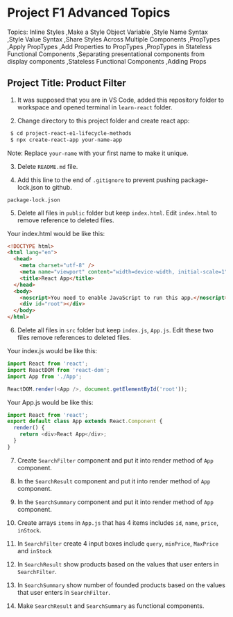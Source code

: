 # Project F1 Advanced Topics

Topics: Inline Styles
,Make a Style Object Variable
,Style Name Syntax
,Style Value Syntax
,Share Styles Across Multiple Components
,PropTypes
,Apply PropTypes
,Add Properties to PropTypes
,PropTypes in Stateless Functional Components
,Separating presentational components from display components
,Stateless Functional Components
,Adding Props

## Project Title: Product Filter

1. It was supposed that you are in VS Code, added this repository folder to workspace and opened terminal in `learn-react` folder.

2. Change directory to this project folder and create react app:

```bash
 $ cd project-react-e1-lifecycle-methods
 $ npx create-react-app your-name-app
```

Note: Replace `your-name` with your first name to make it unique.

3. Delete `README.md` file.

4. Add this line to the end of `.gitignore` to prevent pushing package-lock.json to github.

```
package-lock.json
```

5. Delete all files in `public` folder but keep `index.html`. Edit `index.html` to remove reference to deleted files.

Your index.html would be like this:

```html
<!DOCTYPE html>
<html lang="en">
  <head>
    <meta charset="utf-8" />
    <meta name="viewport" content="width=device-width, initial-scale=1" />
    <title>React App</title>
  </head>
  <body>
    <noscript>You need to enable JavaScript to run this app.</noscript>
    <div id="root"></div>
  </body>
</html>
```

6. Delete all files in `src` folder but keep `index.js`, `App.js`. Edit these two files remove references to deleted files.

Your index.js would be like this:

```javascript
import React from 'react';
import ReactDOM from 'react-dom';
import App from './App';

ReactDOM.render(<App />, document.getElementById('root'));
```

Your App.js would be like this:

```javascript
import React from 'react';
export default class App extends React.Component {
  render() {
    return <div>React App</div>;
  }
}
```

7. Create `SearchFilter` component and put it into render method of `App` component.

8. In the `SearchResult` component and put it into render method of `App` component.

9. In the `SearchSummary` component and put it into render method of `App` component.

10. Create arrays `items` in `App.js` that has 4 items includes `id`, `name`, `price`, `inStock`.

11. In `SearchFilter` create 4 input boxes include `query`, `minPrice`, `MaxPrice` and `inStock`

12. In `SearchResult` show products based on the values that user enters in `SearchFilter`.

13. In `SearchSummary` show number of founded products based on the values that user enters in `SearchFilter`.

14. Make `SearchResult` and `SearchSummary` as functional components.
